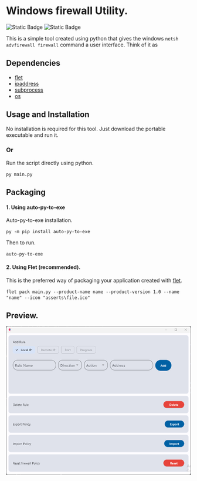 # Windows firewall Utility.

 ![Static Badge](https://img.shields.io/badge/Python-v3.11-blue)   ![Static Badge](https://img.shields.io/badge/Platform-Windows-blue) 


This is a simple tool created using python that gives the windows `netsh advfirewall firewall` command a user interface.
Think of it as 

## Dependencies
- [flet](https://flet.dev/)
- [ipaddress](https://docs.python.org/3/library/ipaddress.html)
- [subprocess](https://docs.python.org/3/library/subprocess.html)
- [os](https://docs.python.org/3/library/os.html)

## Usage and Installation
No installation is required for this tool. Just download the portable executable and run it. 

### Or 
Run the script directly using python.

```commandline
py main.py
```

## Packaging 
#### 1. Using auto-py-to-exe
Auto-py-to-exe installation.
```commandline
py -m pip install auto-py-to-exe
```
Then to run.

```commandline
auto-py-to-exe
```

#### 2. Using Flet (recommended).
This is the preferred way of packaging your application created with [flet](https://flet.dev/).
```commandline
flet pack main.py --product-name name --product-version 1.0 --name "name" --icon "asserts\file.ico"
```
## Preview.
![Alt](/previews/preview.png)



